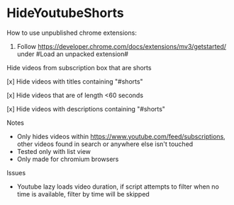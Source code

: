 # HideYoutubeShorts

How to use unpublished chrome extensions:
1. Follow https://developer.chrome.com/docs/extensions/mv3/getstarted/ under #Load an unpacked extension#

Hide videos from subscription box that are shorts

[x] Hide videos with titles containing "#shorts"

[x] Hide videos that are of length <60 seconds

[x] Hide videos with descriptions containing "#shorts"

Notes 
* Only hides videos within https://www.youtube.com/feed/subscriptions, other videos found in search or anywhere else isn't touched
* Tested only with list view
* Only made for chromium browsers

Issues

* Youtube lazy loads video duration, if script attempts to filter when no time is available, filter by time will be skipped
